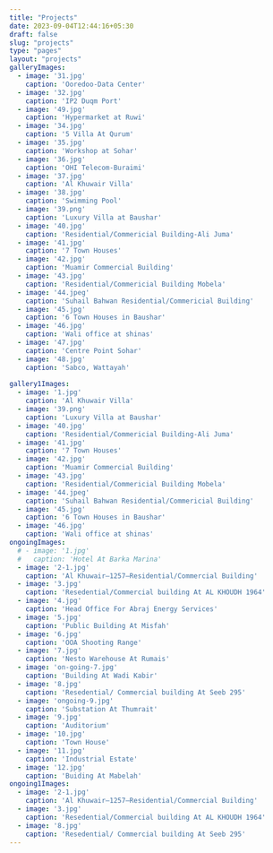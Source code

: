 ```yaml
---
title: "Projects"
date: 2023-09-04T12:44:16+05:30
draft: false
slug: "projects"
type: "pages"
layout: "projects"
galleryImages: 
  - image: '31.jpg'
    caption: 'Ooredoo-Data Center'
  - image: '32.jpg' 
    caption: 'IP2 Duqm Port'
  - image: '49.jpg'
    caption: 'Hypermarket at Ruwi'
  - image: '34.jpg'
    caption: '5 Villa At Qurum'
  - image: '35.jpg'
    caption: 'Workshop at Sohar'
  - image: '36.jpg'
    caption: 'OHI Telecom-Buraimi'
  - image: '37.jpg'
    caption: 'Al Khuwair Villa'
  - image: '38.jpg'
    caption: 'Swimming Pool'
  - image: '39.png'
    caption: 'Luxury Villa at Baushar'
  - image: '40.jpg'
    caption: 'Residential/Commericial Building-Ali Juma'
  - image: '41.jpg'
    caption: '7 Town Houses'
  - image: '42.jpg'
    caption: 'Muamir Commercial Building'
  - image: '43.jpg'
    caption: 'Residential/Commericial Building Mobela'
  - image: '44.jpeg'
    caption: 'Suhail Bahwan Residential/Commericial Building'
  - image: '45.jpg'
    caption: '6 Town Houses in Baushar'
  - image: '46.jpg'
    caption: 'Wali office at shinas'
  - image: '47.jpg'
    caption: 'Centre Point Sohar'
  - image: '48.jpg'
    caption: 'Sabco, Wattayah'
 
gallery1Images: 
  - image: '1.jpg'
    caption: 'Al Khuwair Villa'
  - image: '39.png'
    caption: 'Luxury Villa at Baushar'
  - image: '40.jpg'
    caption: 'Residential/Commericial Building-Ali Juma'
  - image: '41.jpg'
    caption: '7 Town Houses'
  - image: '42.jpg'
    caption: 'Muamir Commercial Building'
  - image: '43.jpg'
    caption: 'Residential/Commericial Building Mobela'
  - image: '44.jpeg'
    caption: 'Suhail Bahwan Residential/Commericial Building'
  - image: '45.jpg'
    caption: '6 Town Houses in Baushar'
  - image: '46.jpg'
    caption: 'Wali office at shinas'
ongoingImages: 
  # - image: '1.jpg'
  #   caption: 'Hotel At Barka Marina'
  - image: '2-1.jpg'
    caption: 'Al Khuwair–1257–Residential/Commercial Building'
  - image: '3.jpg'
    caption: 'Resedential/Commercial building At AL KHOUDH 1964'
  - image: '4.jpg'
    caption: 'Head Office For Abraj Energy Services'
  - image: '5.jpg'
    caption: 'Public Building At Misfah'
  - image: '6.jpg'
    caption: 'OOA Shooting Range'
  - image: '7.jpg'
    caption: 'Nesto Warehouse At Rumais'  
  - image: 'on-going-7.jpg'
    caption: 'Building At Wadi Kabir'
  - image: '8.jpg'
    caption: 'Resedential/ Commercial building At Seeb 295'
  - image: 'ongoing-9.jpg'
    caption: 'Substation At Thumrait'
  - image: '9.jpg'
    caption: 'Auditorium'
  - image: '10.jpg'
    caption: 'Town House'
  - image: '11.jpg'
    caption: 'Industrial Estate'
  - image: '12.jpg'
    caption: 'Buiding At Mabelah'
ongoing1Images: 
  - image: '2-1.jpg'
    caption: 'Al Khuwair–1257–Residential/Commercial Building'
  - image: '3.jpg'
    caption: 'Resedential/Commercial building At AL KHOUDH 1964'
  - image: '8.jpg'
    caption: 'Resedential/ Commercial building At Seeb 295'
---
```


